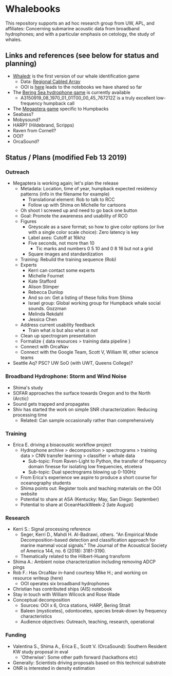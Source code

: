 # Whalebooks


This repository supports an ad hoc research group from UW, APL, and affiliates: Concerning submarine acoustic
data from broadband hydrophones; and with a particular emphasis on cetology, the study of whales. 


## Links and references (see below for status and planning)

* [Whaledr](https://whale-dr.firebaseapp.com/#/play) is the first version of our whale identification game
  * Data: [Regional Cabled Array](https://interactiveoceans.washington.edu/story/The_Regional_Cabled_Array)
  * OOI is [here](oceanobservatories.org/communit-tools) leads to the notebooks we have shared so far
* The [Bering Sea hydrophone game](http://arcticwhaledr.swipesforscience.org) is currently available
  * A3150919_08_1970_01_01T00_00_45_767212Z is a truly excellent low-frequency humpback call
* The [Megaptera game](http://megaptera.swipesforscience.org/#/) specific to Humpbacks
* Seabass? 
* Mobysound?
* HARP? (Hildebrand, Scripps)
* Raven from Cornell?
* OOI?
* OrcaSound?

## Status / Plans (modified Feb 13 2019)

### Outreach

- Megaptera is working again; let's  plan the release
  - Metadata: Location, time of year, humpback expected residency patterns (info in the filename for example)
    - Translational element: Rob to talk to RCC
    - Follow up with Shima on Michelle for cartoons
  - Oh shoot I screwed up and need to go back one button
  - Goal: Promote the awareness and usability of RCO
  - Figures
    - Greyscale as a save format; so how to give color options (or live with a single color scale choice): Zero latency is key
    - Label axes: Cutoff at 16khz
    - Five seconds, not more than 10
      - Tic marks and numbers 0 5 10 and 0 8 16 but not a grid
    - Square images and standardization
  - Training: Rebuild the training sequence (Rob)
  - Experts
    - Kerri can contact some experts
    - Michelle Fournet
    - Kate Stafford
    - Alison Stimper
    - Rebecca Dunlop
    - And so on: Get a listing of these folks from Shima
    - Israel group: Global working group for Humpback whale social sounds. Gozzman
    - Melinda Rekdahl
    - Jessica Chen
  - Address current usability feedback 
    - Train what *is* but also what *is not*
  - Clean up spectrogram presentation
  - Formalize { data resources > training data pipeline } 
  - Connect with OrcaNav
  - Connect with the Google Team, Scott V, William W, other science teams
- Seattle Aq? PSC? UW SoO (with UWT, Queens College)? 


### Broadband Hydrophone: Storm and Wind Noise
- Shima's study
- SOFAR approaches the surface towards Oregon and to the North (Arctic)
- Sound gets trapped and propagates
- Shiv has started the work on simple SNR characterization: Reducing processing time
  - Related: Can sample occasionally rather than comprehensively




### Training

- Erica E. driving a bioacoustic workflow project
  - Hydrophone archive > decomposition > spectrograms > training data > CNN transfer learning > classifier > whale data
    - Sub-topic: From Raven-Light to Python, the transfer of frequency domain finesse for isolating low frequencies, etcetera
    - Sub-topic: Dual spectrograms blowing up 0-100Hz
  - From Erica's experience we aspire to produce a short course for oceanography students
  - Shima points out: Register tools and teaching materials on the OOI website
  - Potential to share at ASA (Kentucky: May, San Diego: September)  
  - Potential to share at OceanHackWeek-2 (late August)

### Research

- Kerri S.: Signal processing reference
  - Seger, Kerri D., Mahdi H. Al-Badrawi, others. "An Empirical Mode Decomposition-based detection and classification approach for marine mammal vocal signals." The Journal of the Acoustical Society of America 144, no. 6 (2018): 3181-3190.
  - Thematically related to the Hilbert-Huang transform
- Shima A.: Ambient noise characterization including removing ADCP pings  
- Rob F.: Has OrcaNav in-hand courtesy Mike H.; and working on resource writeup (here)
  - OOI operates six broadband hydrophones
- Christian has contributed ships (AIS) notebook
- Stay in touch with William Wilcock and Rose Wade
- Conceptual decomposition
  - Sources: OOI x 6, Orca stations, HARP, Bering Strait
  - Baleen (mysticetes), odontocetes, species break-down by frequency characteristics
  - Audience objectives: Outreach, teaching, research, operational


### Funding
* Valentina S., Shima A., Erica E., Scott V. (OrcaSound): Southern Resident KW study proposal in eval
  * 'Otherwise': Some other path forward (hackathons etc)
* Generally: Scientists driving proposals based on this technical substrate
* ONR is interested in density estimation

